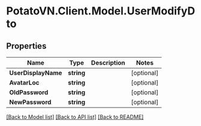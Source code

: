 # PotatoVN.Client.Model.UserModifyDto

## Properties

Name | Type | Description | Notes
------------ | ------------- | ------------- | -------------
**UserDisplayName** | **string** |  | [optional] 
**AvatarLoc** | **string** |  | [optional] 
**OldPassword** | **string** |  | [optional] 
**NewPassword** | **string** |  | [optional] 

[[Back to Model list]](../README.md#documentation-for-models) [[Back to API list]](../README.md#documentation-for-api-endpoints) [[Back to README]](../README.md)

